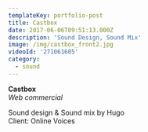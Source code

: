 ```yaml
---
templateKey: portfolio-post
title: Castbox
date: 2017-06-06T09:51:13.000Z
description: 'Sound Design, Sound Mix'
image: /img/castbox_front2.jpg
videoId: '271061605'
category:
  - sound
---
```

**Castbox** \
_Web commercial_

Sound design & Sound mix by Hugo\
Client: Online Voices
